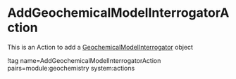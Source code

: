 # AddGeochemicalModelInterrogatorAction

This is an Action to add a [GeochemicalModelInterrogator](GeochemicalModelInterrogator.md) object

!tag name=AddGeochemicalModelInterrogatorAction pairs=module:geochemistry system:actions
